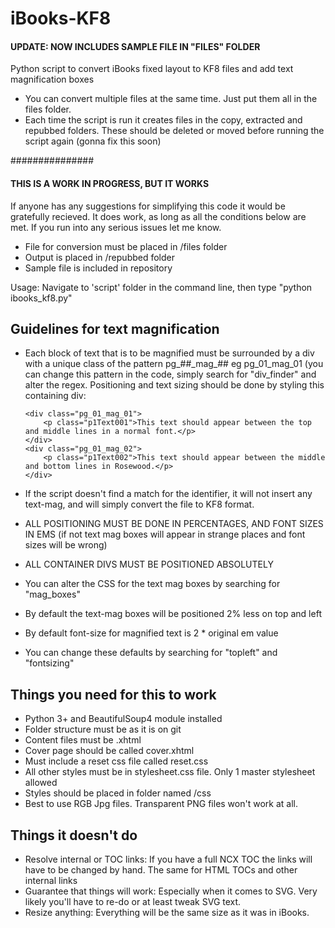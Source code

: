 iBooks-KF8
==========

#### UPDATE: NOW INCLUDES SAMPLE FILE IN "FILES" FOLDER


Python script to convert iBooks fixed layout to KF8 files and add text magnification boxes

  * You can convert multiple files at the same time. Just put them all in the files folder.
  * Each time the script is run it creates files in the copy, extracted and repubbed folders. These should be deleted or moved before running the script again (gonna fix this soon)
  
###############

#### THIS IS A WORK IN PROGRESS, BUT IT WORKS

If anyone has any suggestions for simplifying this code it would be gratefully recieved.
It does work, as long as all the conditions below are met.
If you run into any serious issues let me know.

  * File for conversion must be placed in /files folder
  * Output is placed in /repubbed folder
  * Sample file is included in repository
  
Usage: Navigate to 'script' folder in the command line, then type "python ibooks_kf8.py"

## Guidelines for text magnification
  
  * Each block of text that is to be magnified must be surrounded by a div with a unique class of the pattern pg\_##\_mag_## eg pg_01_mag_01 (you can change this pattern in the code, simply search for "div_finder" and alter the regex. Positioning and text sizing should be done by styling this containing div:


	   	<div class="pg_01_mag_01">	
	   		<p class="p1Text001">This text should appear between the top and middle lines in a normal font.</p>  
	   	</div>
	   	<div class="pg_01_mag_02"> 
	   		<p class="p1Text002">This text should appear between the middle and bottom lines in Rosewood.</p>  	
	   	</div>
  
  * If the script doesn't find a match for the identifier, it will not insert any text-mag, and will simply convert the file to KF8 format.
  * ALL POSITIONING MUST BE DONE IN PERCENTAGES, AND FONT SIZES IN EMS (if not text mag boxes will appear in strange places and font sizes will be wrong)
  * ALL CONTAINER DIVS MUST BE POSITIONED ABSOLUTELY  
  * You can alter the CSS for the text mag boxes by searching for "mag_boxes"
  * By default the text-mag boxes will be positioned 2% less on top and left
  * By default font-size for magnified text is 2 * original em value
  * You can change these defaults by searching for "topleft" and "fontsizing"
  
## Things you need for this to work

  * Python 3+ and BeautifulSoup4 module installed
  * Folder structure must be as it is on git
  * Content files must be .xhtml
  * Cover page should be called cover.xhtml
  * Must include a reset css file called reset.css
  * All other styles must be in stylesheet.css file. Only 1 master stylesheet allowed
  * Styles should be placed in folder named /css
  * Best to use RGB Jpg files. Transparent PNG files won't work at all.
  
## Things it doesn't do
  
  * Resolve internal or TOC links: If you have a full NCX TOC the links will have to be changed by hand. The same for HTML TOCs and other internal links
  * Guarantee that things will work: Especially when it comes to SVG. Very likely you'll have to re-do or at least tweak SVG text.
  * Resize anything: Everything will be the same size as it was in iBooks. 